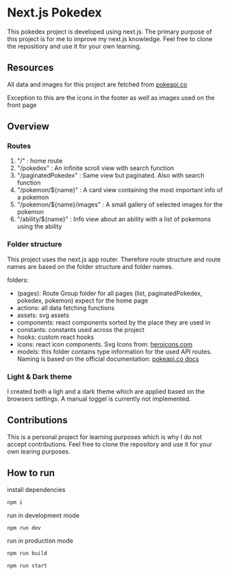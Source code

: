 # Next.js Pokedex

This pokedex project is developed using next.js. The primary purpose of this project is for me to improve my next.js knowledge. Feel free to clone the repositiory and use it for your own learning.

## Resources

All data and images for this project are fetched from [pokeapi.co](https://pokeapi.co/)

Exception to this are the icons in the footer as well as images used on the front page

## Overview

### Routes

1. "/" : home route
2. "/pokedex" : An infinite scroll view with search function
3. "/paginatedPokedex" : Same view but paginated. Also with search function
4. "/pokemon/${name}" : A card view containing the most important info of a pokemon
5. "/pokemon/${name}/images" : A small gallery of selected images for the pokemon
6. "/ability/${name}" : Info view about an ability with a list of pokemons using the ability

### Folder structure

This project uses the next.js app router. Therefore route structure and route names are based on the folder structure and folder names.

folders:

- (pages): Route Group folder for all pages (list, paginatedPokedex, pokedex, pokemon) expect for the home page
- actions: all data fetching functions
- assets: svg assets
- components: react components sorted by the place they are used in
- constants: constants used across the project
- hooks: custom react hooks
- icons: react icon components. Svg Icons from: [heroicons.com](https://heroicons.com/)
- models: this folder contains type information for the used API routes. Naming is based on the official documentation: [pokeapi.co docs](https://pokeapi.co/docs/v2)

### Light & Dark theme

I created both a ligh and a dark theme which are applied based on the browsers settings. A manual toggel is currently not implemented.

## Contributions

This is a personal project for learning purposes which is why I do not accept contributions. Feel free to clone the repository and use it for your own learing purposes.

## How to run

install dependencies

```bash
npm i
```

run in development mode

```bash
npm run dev
```

run in production mode

```bash
npm run build
```

```bash
npm run start
```
